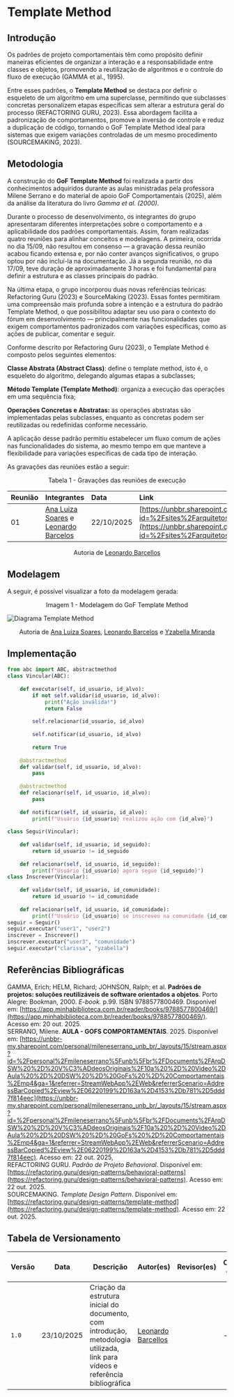 # Template Method

## Introdução

Os padrões de projeto comportamentais têm como propósito definir maneiras eficientes de organizar a interação e a responsabilidade entre classes e objetos, promovendo a reutilização de algoritmos e o controle do fluxo de execução (GAMMA et al., 1995).

Entre esses padrões, o **Template Method** se destaca por definir o esqueleto de um algoritmo em uma superclasse, permitindo que subclasses concretas personalizem etapas específicas sem alterar a estrutura geral do processo (REFACTORING GURU, 2023). Essa abordagem facilita a padronização de comportamentos, promove a inversão de controle e reduz a duplicação de código, tornando o GoF Template Method ideal para sistemas que exigem variações controladas de um mesmo procedimento (SOURCEMAKING, 2023).

## Metodologia

A construção do **GoF Template Method** foi realizada a partir dos conhecimentos adquiridos durante as aulas ministradas pela professora Milene Serrano e do material de apoio GoF Comportamentais (2025), além da análise da literatura do livro *Gamma et al. (2000)*.

Durante o processo de desenvolvimento, os integrantes do grupo apresentaram diferentes interpretações sobre o comportamento e a aplicabilidade dos padrões comportamentais. Assim, foram realizadas quatro reuniões para alinhar conceitos e modelagens. A primeira, ocorrida no dia 15/09, não resultou em consenso — a gravação dessa reunião acabou ficando extensa e, por não conter avanços significativos, o grupo optou por não incluí-la na documentação. Já a segunda reunião, no dia 17/09, teve duração de aproximadamente 3 horas e foi fundamental para definir a estrutura e as classes principais do padrão.

Na última etapa, o grupo incorporou duas novas referências teóricas: Refactoring Guru (2023) e SourceMaking (2023). Essas fontes permitiram uma compreensão mais profunda sobre a intenção e a estrutura do padrão Template Method, o que possibilitou adaptar seu uso para o contexto do fórum em desenvolvimento — principalmente nas funcionalidades que exigem comportamentos padronizados com variações específicas, como as ações de publicar, comentar e seguir.

Conforme descrito por Refactoring Guru (2023), o Template Method é composto pelos seguintes elementos:

**Classe Abstrata (Abstract Class)**: define o template method, isto é, o esqueleto do algoritmo, delegando algumas etapas a subclasses;

**Método Template (Template Method)**: organiza a execução das operações em uma sequência fixa;

**Operações Concretas e Abstratas:** as operações abstratas são implementadas pelas subclasses, enquanto as concretas podem ser reutilizadas ou redefinidas conforme necessário.

A aplicação desse padrão permitiu estabelecer um fluxo comum de ações nas funcionalidades do sistema, ao mesmo tempo em que manteve a flexibilidade para variações específicas de cada tipo de interação.

 As gravações das reuniões estão a seguir: 


<p align="center">Tabela 1 - Gravações das reuniões de execução</p>

| Reunião | Integrantes | Data | Link |
| :---- | :---- | :---- | :---- |
| 01 | [Ana Luiza Soares](https://github.com/Ana-Luiza-SC) e [Leonardo Barcelos](https://github.com/oyLeonardo) | 22/10/2025 | [https://unbbr.sharepoint.com/sites/arquitetos/_layouts/15/stream.aspx?id=%2Fsites%2Farquitetos%2FDocumentos%20Compartilhados%2FGeneral%2FRecordings%2Fmuitos%20assuntos%20%2D%20ana%20e%20leo%2D20251022%5F212033%2DGrava%C3%A7%C3%A3o%20de%20Reuni%C3%A3o%2Emp4&referrer=StreamWebApp%2EWeb&referrerScenario=AddressBarCopied%2Eview%2E87b3f3be%2Dd915%2D41fd%2Db8ea%2D3ab78b60eb38](https://unbbr.sharepoint.com/sites/arquitetos/_layouts/15/stream.aspx?id=%2Fsites%2Farquitetos%2FDocumentos%20Compartilhados%2FGeneral%2FRecordings%2Fmuitos%20assuntos%20%2D%20ana%20e%20leo%2D20251022%5F212033%2DGrava%C3%A7%C3%A3o%20de%20Reuni%C3%A3o%2Emp4&referrer=StreamWebApp%2EWeb&referrerScenario=AddressBarCopied%2Eview%2E87b3f3be%2Dd915%2D41fd%2Db8ea%2D3ab78b60eb38) |


<p align = "center">Autoria de <a href="https://github.com/Ana-Luiza-SC">Leonardo Barcellos</a> </p>

## Modelagem

A seguir, é possível visualizar a foto da modelagem gerada:
<p align="center">Imagem  1 - Modelagem do GoF Template Method</p>

![Diagrama Template Method](/assets/diagrama_template_method.png)

<p align = "center">Autoria de <a href="https://github.com/Ana-Luiza-SC">Ana Luiza Soares</a>, <a href="https://github.com/oyLeonardo">Leonardo Barcelos</a> e <a href="https://github.com/redjsun">Yzabella Miranda</a> </p>

## Implementação
```python
from abc import ABC, abstractmethod
class Vincular(ABC):
	
	def executar(self, id_usuario, id_alvo):
		if not self.validar(id_usuario, id_alvo):
			print("Ação inválida!")
			return False
		
		self.relacionar(id_usuario, id_alvo)
		
		self.notificar(id_usuario, id_alvo)
		
		return True
	
	@abstractmethod
	def validar(self, id_usuario, id_alvo):
		pass
	
	@abstractmethod
	def relacionar(self, id_usuario, id_alvo):
		pass
	
	def notificar(self, id_usuario, id_alvo):
		print(f"Usuário {id_usuario} realizou ação com {id_alvo}")
		
class Seguir(Vincular):
	
	def validar(self, id_usuario, id_seguido):
		return id_usuario != id_seguido 
	
	def relacionar(self, id_usuario, id_seguido):
		print(f"Usuário {id_usuario} agora segue {id_seguido}")
class Inscrever(Vincular):
	
	def validar(self, id_usuario, id_comunidade):
		return id_usuario != id_comunidade  
	
	def relacionar(self, id_usuario, id_comunidade):
		print(f"Usuário {id_usuario} se inscreveu na comunidade {id_comunidade}")
seguir = Seguir()
seguir.executar("user1", "user2")
inscrever = Inscrever()
inscrever.executar("user3", "comunidade")
seguir.executar("clarissa", "yzabella")
```

## Referências Bibliográficas

GAMMA, Erich; HELM, Richard; JOHNSON, Ralph; et al. **Padrões de projetos: soluções reutilizáveis de software orientados a objetos**. Porto Alegre: Bookman, 2000\. *E-book.* p.99. ISBN 9788577800469\. Disponível em: [https://app.minhabiblioteca.com.br/reader/books/9788577800469/](https://app.minhabiblioteca.com.br/reader/books/9788577800469/). Acesso em: 20 out. 2025\.  
SERRANO, Milene. **AULA \- GOFS COMPORTAMENTAIS**. 2025\. Disponível em: [https://unbbr-my.sharepoint.com/personal/mileneserrano_unb_br/_layouts/15/stream.aspx?id=%2Fpersonal%2Fmileneserrano%5Funb%5Fbr%2FDocuments%2FArqDSW%20%2D%20V%C3%ADdeosOriginais%2F10a%20%2D%20Video%2DAula%20%2D%20DSW%20%2D%20GoFs%20%2D%20Comportamentais%2Emp4&ga=1&referrer=StreamWebApp%2EWeb&referrerScenario=AddressBarCopied%2Eview%2E06220199%2D163a%2D4153%2Db781%2D5ddd7f814eec](https://unbbr-my.sharepoint.com/personal/mileneserrano_unb_br/_layouts/15/stream.aspx?id=%2Fpersonal%2Fmileneserrano%5Funb%5Fbr%2FDocuments%2FArqDSW%20%2D%20V%C3%ADdeosOriginais%2F10a%20%2D%20Video%2DAula%20%2D%20DSW%20%2D%20GoFs%20%2D%20Comportamentais%2Emp4&ga=1&referrer=StreamWebApp%2EWeb&referrerScenario=AddressBarCopied%2Eview%2E06220199%2D163a%2D4153%2Db781%2D5ddd7f814eec). Acesso em: 22 out. 2025,   
REFACTORING GURU. *Padrão de Projeto Behavioral*. Disponível em: [https://refactoring.guru/design-patterns/behavioral-patterns](https://refactoring.guru/design-patterns/behavioral-patterns). Acesso em: 22 out. 2025\.  
SOURCEMAKING. *Template Design Pattern*. Disponível em: [https://refactoring.guru/design-patterns/template-method](https://refactoring.guru/design-patterns/template-method). Acesso em: 22 out. 2025\.  

## Tabela de Versionamento

| Versão | Data       | Descrição                                        | Autor(es)           | Revisor(es)         | Comentário do revisor | Data da revisão |
|--------|------------|--------------------------------------------------|---------------------|---------------------|----------------------|-----------|
| `1.0` | 23/10/2025  | Criação da estrutura inicial do documento, com introdução, metodologia utilizada, link para vídeos e referência bibliográfica | [Leonardo Barcellos](https://github.com/oyLeonardo)  | | - | - |
